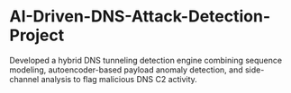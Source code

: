 # AI-Driven-DNS-Attack-Detection-Project
Developed a hybrid DNS tunneling detection engine combining sequence modeling, autoencoder-based payload anomaly detection, and side-channel analysis to flag malicious DNS C2 activity.
